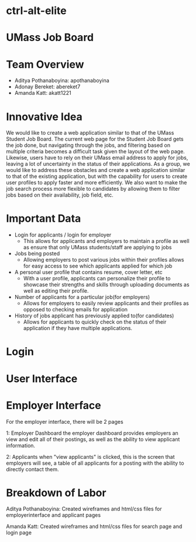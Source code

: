 # ctrl-alt-elite

# UMass Job Board

# Team Overview

* Aditya Pothanaboyina: apothanaboyina
* Adonay Bereket: abereket7
* Amanda Katt: akatt1221

# Innovative Idea

We would like to create a web application similar to that of the UMass Student Job Board. The current web page for the Student Job Board gets the job done, but navigating through the jobs, and filtering based on multiple criteria becomes a difficult task given the layout of the web page. Likewise, users have to rely on their UMass email address to apply for jobs, leaving a lot of uncertainty in the status of their applications. 
As a group, we would like to address these obstacles and create a web application similar to that of the existing application, but with the capability for users to create user profiles to apply faster and more efficiently. We also want to make the job search process more flexible to candidates by allowing them to filter jobs based on their availability, job field, etc.

# Important Data

* Login for applicants / login for employer
    * This allows for applicants and employers to maintain a profile as well as ensure that only UMass students/staff are applying to jobs
* Jobs being posted
    * Allowing employers to post various jobs within their profiles allows for easy access to see which applicants applied for which job
* A personal user profile that contains resume, cover letter, etc
    * With a user profile, applicants can personalize their profile to showcase their strengths and skills through uploading documents as well as editing their profile.
* Number of applicants for a particular job(for employers)
    * Allows for employers to easily review applicants and their profiles as opposed to checking emails for application
* History of jobs applicant has previously applied to(for candidates)
    * Allows for applicants to quickly check on the status of their application if they have multiple applications.



# Login

# User Interface

# Employer Interface
For the employer interface, there will be 2 pages

1: Employer Dashboard
    the employer dashboard provides employers an view and edit all of their postings, as well as the ability to view applicant information.


2: Applicants
    when "view applicants" is clicked, this is the screen that employers will see, a table of all applicants for a posting with the ability to directly contact them.

# Breakdown of Labor

Aditya Pothanaboyina: Created wireframes and html/css files for employerinterface and applicant pages

Amanda Katt: Created wireframes and html/css files for search page and login page
